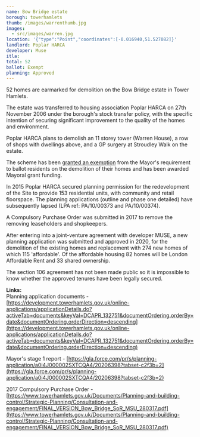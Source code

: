 ```yaml
---
name: Bow Bridge estate 
borough: towerhamlets 
thumb: /images/warrenthumb.jpg
images:
  - src/images/warren.jpg
location: '{"type":"Point","coordinates":[-0.016940,51.527082]}'
landlord: Poplar HARCA
developer: Muse
itla:
total: 52
ballot: Exempt
planning: Approved
---
```

52 homes are earmarked for demolition on the Bow Bridge estate in Tower Hamlets.

The estate was transferred to housing association Poplar HARCA on 27th November 2006 under the borough's stock transfer policy, with the specific intention of securing significant improvement to the quality of the homes and environment.

Poplar HARCA plans to demolish an 11 storey tower (Warren House), a row of shops with dwellings above, and a GP surgery at Stroudley Walk on the estate.

The scheme has been [granted an exemption](/approved/ballotexemptions) from the Mayor's requirement to ballot residents on the demolition of their homes and has been awarded Mayoral grant funding.

In 2015 Poplar HARCA secured planning permission for the redevelopment of the Site to provide 153 residential units, with community and retail floorspace. The planning applications (outline and phase one detailed) have subsequently lapsed (LPA ref: PA/10/00373 and PA/10/00374). 

A Compulsory Purchase Order was submitted in 2017 to remove the removing leaseholders and shopkeepers.

After entering into a joint-venture agreement with developer MUSE, a new planning application was submitted and approved in 2020, for the demolition of the existing homes and replacement with 274 new homes of which 115 'affordable'. Of the affordable housing 82 homes will be London Affordable Rent and 33 shared ownership.

The section 106 agreement has not been made public so it is impossible to know whether the approved tenures have been legally secured.
 

__Links:__  
Planning application documents - [https://development.towerhamlets.gov.uk/online-applications/applicationDetails.do?activeTab=documents&keyVal=DCAPR_132751&documentOrdering.orderBy=date&documentOrdering.orderDirection=descending](https://development.towerhamlets.gov.uk/online-applications/applicationDetails.do?activeTab=documents&keyVal=DCAPR_132751&documentOrdering.orderBy=date&documentOrdering.orderDirection=descending)

Mayor's stage 1 report - [https://gla.force.com/pr/s/planning-application/a0i4J000002SXTCQA4/20206398?tabset-c2f3b=2](https://gla.force.com/pr/s/planning-application/a0i4J000002SXTCQA4/20206398?tabset-c2f3b=2)

2017 Compulsory Purchase Order - [https://www.towerhamlets.gov.uk/Documents/Planning-and-building-control/Strategic-Planning/Consultation-and-engagement/FINAL_VERSION_Bow_Bridge_SoR_MSU_280317.pdf](https://www.towerhamlets.gov.uk/Documents/Planning-and-building-control/Strategic-Planning/Consultation-and-engagement/FINAL_VERSION_Bow_Bridge_SoR_MSU_280317.pdf)


